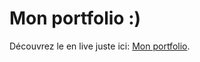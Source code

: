# Mon portfolio :)

Découvrez le en live juste ici: [Mon portfolio](https://huor97.github.io/protfolio-rouh/).
